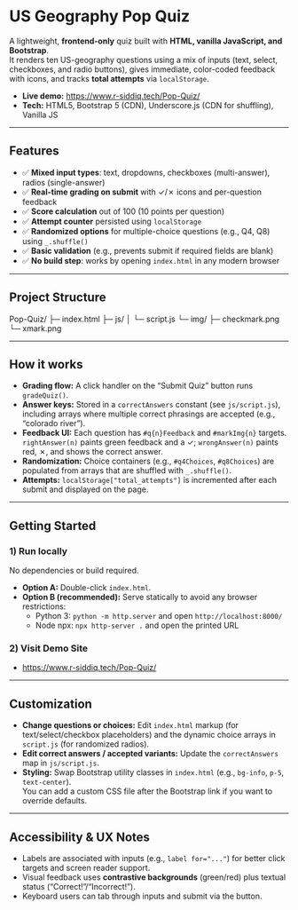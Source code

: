 # US Geography Pop Quiz

A lightweight, **frontend-only** quiz built with **HTML, vanilla JavaScript, and Bootstrap**.  
It renders ten US-geography questions using a mix of inputs (text, select, checkboxes, and radio buttons), gives immediate, color-coded feedback with icons, and tracks **total attempts** via `localStorage`.

- **Live demo:** https://www.r-siddiq.tech/Pop-Quiz/
- **Tech:** HTML5, Bootstrap 5 (CDN), Underscore.js (CDN for shuffling), Vanilla JS

---

## Features

- ✅ **Mixed input types**: text, dropdowns, checkboxes (multi-answer), radios (single-answer)
- ✅ **Real-time grading on submit** with ✓/✗ icons and per-question feedback
- ✅ **Score calculation** out of 100 (10 points per question)
- ✅ **Attempt counter** persisted using `localStorage`
- ✅ **Randomized options** for multiple-choice questions (e.g., Q4, Q8) using `_.shuffle()`
- ✅ **Basic validation** (e.g., prevents submit if required fields are blank)
- ✅ **No build step**: works by opening `index.html` in any modern browser

---

## Project Structure

Pop-Quiz/
├─ index.html
├─ js/
│  └─ script.js
└─ img/
   ├─ checkmark.png
   └─ xmark.png

---

## How it works

- **Grading flow:** A click handler on the “Submit Quiz” button runs `gradeQuiz()`.
- **Answer keys:** Stored in a `correctAnswers` constant (see `js/script.js`), including arrays where multiple correct phrasings are accepted (e.g., “colorado river”).
- **Feedback UI:** Each question has `#q{n}Feedback` and `#markImg{n}` targets.  
  `rightAnswer(n)` paints green feedback and a ✓; `wrongAnswer(n)` paints red, ✗, and shows the correct answer.
- **Randomization:** Choice containers (e.g., `#q4Choices`, `#q8Choices`) are populated from arrays that are shuffled with `_.shuffle()`.
- **Attempts:** `localStorage["total_attempts"]` is incremented after each submit and displayed on the page.

---

## Getting Started

### 1) Run locally
No dependencies or build required.

- **Option A:** Double-click `index.html`.
- **Option B (recommended):** Serve statically to avoid any browser restrictions:
  - Python 3: `python -m http.server` and open `http://localhost:8000/`
  - Node npx: `npx http-server .` and open the printed URL

### 2) Visit Demo Site
  - https://www.r-siddiq.tech/Pop-Quiz/

---

## Customization

- **Change questions or choices:** Edit `index.html` markup (for text/select/checkbox placeholders) and the dynamic choice arrays in `script.js` (for randomized radios).
- **Edit correct answers / accepted variants:** Update the `correctAnswers` map in `js/script.js`.
- **Styling:** Swap Bootstrap utility classes in `index.html` (e.g., `bg-info`, `p-5`, `text-center`).  
  You can add a custom CSS file after the Bootstrap link if you want to override defaults.

---

## Accessibility & UX Notes

- Labels are associated with inputs (e.g., `label for="..."`) for better click targets and screen reader support.
- Visual feedback uses **contrastive backgrounds** (green/red) plus textual status (“Correct!”/“Incorrect!”).
- Keyboard users can tab through inputs and submit via the button.